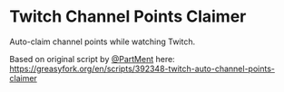 # Twitch Channel Points Claimer

Auto-claim channel points while watching Twitch.

Based on original script by [@PartMent](https://github.com/partment) here: https://greasyfork.org/en/scripts/392348-twitch-auto-channel-points-claimer

